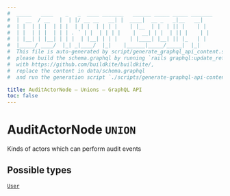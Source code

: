 ```yaml
---
#  _____   ____    _   _  ____ _______   ______ _____ _____ _______
#  |  __  / __   |  | |/ __ __   __| |  ____|  __ _   _|__   __|
#  | |  | | |  | | |  | | |  | | | |    | |__  | |  | || |    | |
#  | |  | | |  | | | . ` | |  | | | |    |  __| | |  | || |    | |
#  | |__| | |__| | | |  | |__| | | |    | |____| |__| || |_   | |
#  |_____/ ____/  |_| _|____/  |_|    |______|_____/_____|  |_|
#  This file is auto-generated by script/generate_graphql_api_content.sh,
#  please build the schema.graphql by running `rails graphql:update_reference_schema`
#  with https://github.com/buildkite/buildkite/,
#  replace the content in data/schema.graphql
#  and run the generation script `./scripts/generate-graphql-api-content.sh`.

title: AuditActorNode – Unions – GraphQL API
toc: false
---
```


<!-- vale off -->
<h1 class="has-pills" data-algolia-exclude>
  AuditActorNode
  <span class="pill pill--union pill--normal-case pill--large"><code>UNION</code></span>
</h1>
<!-- vale on -->

Kinds of actors which can perform audit events

<h2 data-algolia-exclude>Possible types</h2>
<div><a href="/docs/apis/graphql/schemas/object/user" class="pill pill--object pill--normal-case pill--large" title="Go to OBJECT User">
  <code>User</code>
</a>
</div>
